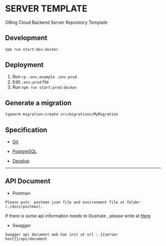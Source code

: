 # SERVER TEMPLATE

ORing Cloud Backend Server Repository Template

## Development

```sh
npm run start:dev:docker
```

## Deployment

1. Run `cp .env.example .env.prod`
2. Edit `.env.prod` file
3. Run `npm run start:prod:docker`

## Generate a migration

```sh
typeorm migration:create src/migrations/MyMigration
```

## Specification

-   [Git](./docs/specification/git.md)

-   [PostgreSQL](./docs/specification/postgres.md)

-   [Develop](./docs/specification/develop.md)

---

## API Document

-   Postman

```
Please puts  postman json file and environment file at folder (./docs/postman).
```

If there is some api information needs to illustrate , please write at
[Here](./docs/postman/postman.md)

-   Swagger

```
Swagger api document web has init at url : {{server host}}/api/document
```
